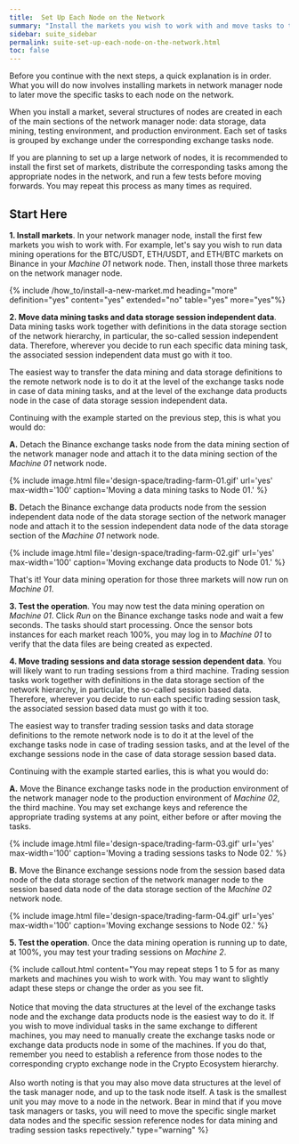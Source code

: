 ```yaml
---
title:  Set Up Each Node on the Network
summary: "Install the markets you wish to work with and move tasks to the network nodes you wish to handle those tasks."
sidebar: suite_sidebar
permalink: suite-set-up-each-node-on-the-network.html
toc: false
---
```


Before you continue with the next steps, a quick explanation is in order. What you will do now involves installing markets in network manager node to later move the specific tasks to each node on the network.

When you install a <a data-toggle="tooltip" data-original-title="{{site.data.crypto_ecosystem.market}}">market</a>, several <a data-toggle="tooltip" data-original-title="{{site.data.concepts.structure_of_nodes}}">structures of nodes</a> are created in each of the main sections of the network manager node: <a data-toggle="tooltip" data-original-title="{{site.data.network.data_storage}}">data storage</a>, <a data-toggle="tooltip" data-original-title="{{site.data.network.data_mining}}">data mining</a>, <a data-toggle="tooltip" data-original-title="{{site.data.network.testing_environment}}">testing environment</a>, and <a data-toggle="tooltip" data-original-title="{{site.data.network.production_environment}}">production environment</a>. Each set of tasks is grouped by exchange under the corresponding exchange tasks node.

If you are planning to set up a large <a data-toggle="tooltip" data-original-title="{{site.data.network.network_of_nodes}}">network of nodes</a>, it is recommended to install the first set of markets, distribute the corresponding <a data-toggle="tooltip" data-original-title="{{site.data.network.task}}">tasks</a> among the appropriate nodes in the network, and run a few tests before moving forwards. You may repeat this process as many times as required.

## Start Here

**1. Install markets**. In your network manager node, install the first few markets you wish to work with. For example, let's say you wish to run data mining operations for the BTC/USDT, ETH/USDT, and ETH/BTC markets on Binance in your *Machine 01* network node. Then, install those three markets on the network manager node.

{% include /how_to/install-a-new-market.md heading="more" definition="yes" content="yes" extended="no" table="yes" more="yes"%}

**2. Move data mining tasks and data storage session independent data**. Data mining tasks work together with definitions in the data storage section of the network hierarchy, in particular, the so-called <a data-toggle="tooltip" data-original-title="{{site.data.network.session_independent_data}}">session independent data</a>. Therefore, wherever you decide to run each specific data mining task, the associated session independent data must go with it too.

The easiest way to transfer the data mining and data storage definitions to the remote network node is to do it at the level of the <a data-toggle="tooltip" data-original-title="{{site.data.network.exchange_tasks}}">exchange tasks</a> node in case of data mining tasks, and at the level of the <a data-toggle="tooltip" data-original-title="{{site.data.network.exchange_data_products}}">exchange data products</a> node in the case of data storage session independent data.

Continuing with the example started on the previous step, this is what you would do:

**A.** Detach the Binance exchange tasks node from the data mining section of the network manager node and attach it to the data mining section of the *Machine 01* network node.

{% include image.html file='design-space/trading-farm-01.gif' url='yes' max-width='100' caption='Moving a data mining tasks to Node 01.' %}

**B.** Detach the Binance exchange data products node from the session independent data node of the data storage section of the network manager node and attach it to the session independent data node of the data storage section of the *Machine 01* network node.

{% include image.html file='design-space/trading-farm-02.gif' url='yes' max-width='100' caption='Moving exchange data products to Node 01.' %}

That's it! Your data mining operation for those three markets will now run on *Machine 01*.

**3. Test the operation**. You may now test the data mining operation on *Machine 01*. Click *Run* on the Binance exchange tasks node and wait a few seconds. The tasks should start processing. Once the <a data-toggle="tooltip" data-original-title="{{site.data.network.sensor_bot_instance}}">sensor bots instances</a> for each market reach 100%, you may log in to *Machine 01* to verify that the data files are being created as expected.

**4. Move trading sessions and data storage session dependent data**. You will likely want to run trading sessions from a third machine. Trading session tasks work together with definitions in the data storage section of the network hierarchy, in particular, the so-called <a data-toggle="tooltip" data-original-title="{{site.data.network.session_based_data}}">session based data</a>. Therefore, wherever you decide to run each specific trading session task, the associated session based data must go with it too.

The easiest way to transfer trading session tasks and data storage definitions to the remote network node is to do it at the level of the <a data-toggle="tooltip" data-original-title="{{site.data.network.exchange_tasks}}">exchange tasks</a> node in case of trading session tasks, and at the level of the <a data-toggle="tooltip" data-original-title="{{site.data.network.exchange_sessions}}">exchange sessions</a> node in the case of data storage session based data.

Continuing with the example started earlies, this is what you would do:

**A.** Move the Binance exchange tasks node in the production environment of the network manager node to the production environment of *Machine 02*, the third machine. You may set exchange keys and reference the appropriate trading systems at any point, either before or after moving the tasks.

{% include image.html file='design-space/trading-farm-03.gif' url='yes' max-width='100' caption='Moving a trading sessions tasks to Node 02.' %}

**B.** Move the Binance exchange sessions node from the session based data node of the data storage section of the network manager node to the session based data node of the data storage section of the *Machine 02* network node.

{% include image.html file='design-space/trading-farm-04.gif' url='yes' max-width='100' caption='Moving exchange sessions to Node 02.' %}

**5. Test the operation**. Once the data mining operation is running up to date, at 100%, you may test your trading sessions on *Machine 2*.

{% include callout.html content="You may repeat steps 1 to 5 for as many markets and machines you wish to work with. You may want to slightly adapt these steps or change the order as you see fit.<br/><br/>Notice that moving the data structures at the level of the exchange tasks node and the exchange data products node is the easiest way to do it. If you wish to move individual tasks in the same exchange to different machines, you may need to manually create the exchange tasks node or exchange data products node in some of the machines. If you do that, remember you need to establish a reference from those nodes to the corresponding crypto exchange node in the Crypto Ecosystem hierarchy.<br/><br/>Also worth noting is that you may also move data structures at the level of the task manager node, and up to the task node itself. A task is the smallest unit you may move to a node in the network. Bear in mind that if you move task managers or tasks, you will need to move the specific single market data nodes and the specific session reference nodes for data mining and trading session tasks repectively." type="warning" %}
